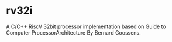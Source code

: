 # rv32i
A C/C++ RiscV 32bit processor implementation based on Guide to Computer ProcessorArchitecture By Bernard Goossens.


